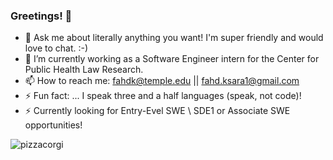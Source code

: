 ### Greetings! 👋




- 💬 Ask me about literally anything you want! I'm super friendly and would love to chat. :-)
- 🌱 I’m currently working as a Software Engineer intern for the Center for Public Health Law Research.
- 📫 How to reach me: fahdk@temple.edu || fahd.ksara1@gmail.com
- ⚡ Fun fact: ... I speak three and a half languages (speak, not code)!
- ⚡ Currently looking for Entry-Evel SWE \ SDE1 or Associate SWE opportunities!

![pizzacorgi](https://user-images.githubusercontent.com/31784252/109874381-08f42780-7c3d-11eb-92d0-05bb7b44e21a.jpeg)

